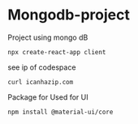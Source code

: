 # Mongodb-project
Project using mongo dB  

```
npx create-react-app client
```
see ip of codespace
```
curl icanhazip.com
```

Package for Used for UI
```
npm install @material-ui/core
```